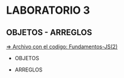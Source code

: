 # LABORATORIO 3 
## OBJETOS - ARREGLOS

[=> Archivo con el codigo: Fundamentos-JS(2)](02-fundamentos.js)

- OBJETOS


- ARREGLOS



